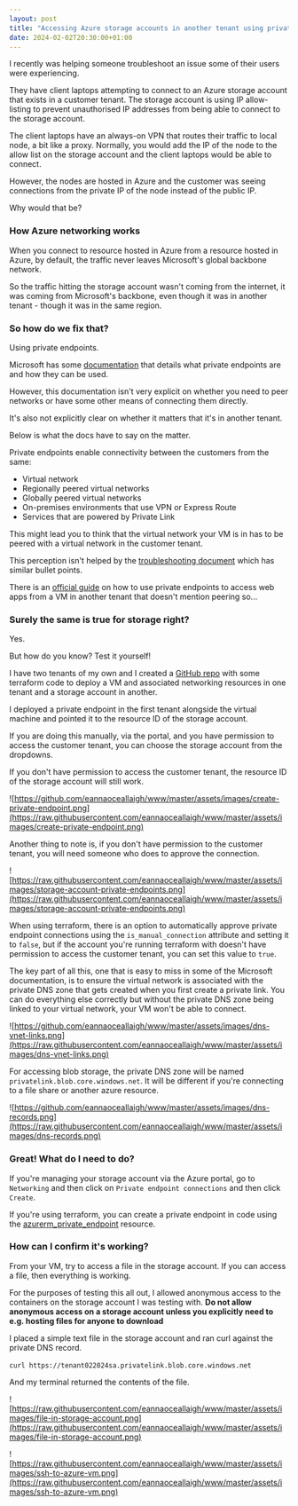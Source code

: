 ```yaml
---
layout: post
title: "Accessing Azure storage accounts in another tenant using private endpoints"
date: 2024-02-02T20:30:00+01:00
---
```


I recently was helping someone troubleshoot an issue some of their users were experiencing.

They have client laptops attempting to connect to an Azure storage account that exists in a customer tenant. The storage account is using IP allow-listing to prevent unauthorised IP addresses from being able to connect to the storage account.

The client laptops have an always-on VPN that routes their traffic to local node, a bit like a proxy. Normally, you would add the IP of the node to the allow list on the storage account and the client laptops would be able to connect.

However, the nodes are hosted in Azure and the customer was seeing connections from the private IP of the node instead of the public IP.

Why would that be?

### How Azure networking works

When you connect to resource hosted in Azure from a resource hosted in Azure, by default, the traffic never leaves Microsoft's global backbone network.

So the traffic hitting the storage account wasn't coming from the internet, it was coming from Microsoft's backbone, even though it was in another tenant - though it was in the same region.

### So how do we fix that?

Using private endpoints.

Microsoft has some [documentation](https://learn.microsoft.com/en-us/azure/private-link/private-endpoint-overview) that details what private endpoints are and how they can be used.

However, this documentation isn't very explicit on whether you need to peer networks or have some other means of connecting them directly. 

It's also not explicitly clear on whether it matters that it's in another tenant.

Below is what the docs have to say on the matter.

Private endpoints enable connectivity between the customers from the same:

- Virtual network
- Regionally peered virtual networks
- Globally peered virtual networks
- On-premises environments that use VPN or Express Route
- Services that are powered by Private Link

This might lead you to think that the virtual network your VM is in has to be peered with a virtual network in the customer tenant.

This perception isn't helped by the [troubleshooting document](https://learn.microsoft.com/en-us/azure/private-link/troubleshoot-private-endpoint-connectivity) which has similar bullet points.

There is an [official guide](https://learn.microsoft.com/en-us/azure/architecture/guide/networking/cross-tenant-secure-access-private-endpoints) on how to use private endpoints to access web apps from a VM in another tenant that doesn't mention peering so...

### Surely the same is true for storage right?

Yes.

But how do you know? Test it yourself!

I have two tenants of my own and I created a [GitHub repo](https://github.com/eannaoceallaigh/azure-cross-tenant-storage) with some terraform code to deploy a VM and associated networking resources in one tenant and a storage account in another.

I deployed a private endpoint in the first tenant alongside the virtual machine and pointed it to the resource ID of the storage account.

If you are doing this manually, via the portal, and you have permission to access the customer tenant, you can choose the storage account from the dropdowns.

If you don't have permission to access the customer tenant, the resource ID of the storage account will still work.

![https://github.com/eannaoceallaigh/www/master/assets/images/create-private-endpoint.png](https://raw.githubusercontent.com/eannaoceallaigh/www/master/assets/images/create-private-endpoint.png)

Another thing to note is, if you don't have permission to the customer tenant, you will need someone who does to approve the connection.

![https://raw.githubusercontent.com/eannaoceallaigh/www/master/assets/images/storage-account-private-endpoints.png](https://raw.githubusercontent.com/eannaoceallaigh/www/master/assets/images/storage-account-private-endpoints.png)

When using terraform, there is an option to automatically approve private endpoint connections using the `is_manual_connection` attribute and setting it to `false`, but if the account you're running terraform with doesn't have permission to access the customer tenant, you can set this value to `true`.

The key part of all this, one that is easy to miss in some of the Microsoft documentation, is to ensure the virtual network is associated with the private DNS zone that gets created when you first create a private link. You can do everything else correctly but without the private DNS zone being linked to your virtual network, your VM won't be able to connect. 

![https://github.com/eannaoceallaigh/www/master/assets/images/dns-vnet-links.png](https://raw.githubusercontent.com/eannaoceallaigh/www/master/assets/images/dns-vnet-links.png)

For accessing blob storage, the private DNS zone will be named `privatelink.blob.core.windows.net`. It will be different if you're connecting to a file share or another azure resource.

![https://github.com/eannaoceallaigh/www/master/assets/images/dns-records.png](https://raw.githubusercontent.com/eannaoceallaigh/www/master/assets/images/dns-records.png)

### Great! What do I need to do?

If you're managing your storage account via the Azure portal, go to `Networking` and then click on `Private endpoint connections` and then click `Create`.

If you're using terraform, you can create a private endpoint in code using the [azurerm_private_endpoint](https://registry.terraform.io/providers/hashicorp/azurerm/latest/docs/resources/private_endpoint) resource.

### How can I confirm it's working?

From your VM, try to access a file in the storage account. If you can access a file, then everything is working.

For the purposes of testing this all out, I allowed anonymous access to the containers on the storage account I was testing with. **Do not allow anonymous access on a storage account unless you explicitly need to e.g. hosting files for anyone to download**

I placed a simple text file in the storage account and ran curl against the private DNS record.

`curl https://tenant022024sa.privatelink.blob.core.windows.net`

And my terminal returned the contents of the file.

![https://raw.githubusercontent.com/eannaoceallaigh/www/master/assets/images/file-in-storage-account.png](https://raw.githubusercontent.com/eannaoceallaigh/www/master/assets/images/file-in-storage-account.png)

![https://raw.githubusercontent.com/eannaoceallaigh/www/master/assets/images/ssh-to-azure-vm.png](https://raw.githubusercontent.com/eannaoceallaigh/www/master/assets/images/ssh-to-azure-vm.png)
